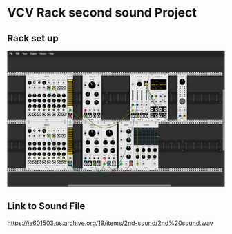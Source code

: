 # VCV Rack second sound Project

## Rack set up 

![Screenshot of VCV Rack Patch](screenshot.png)

## Link to Sound File

https://ia601503.us.archive.org/19/items/2nd-sound/2nd%20sound.wav



